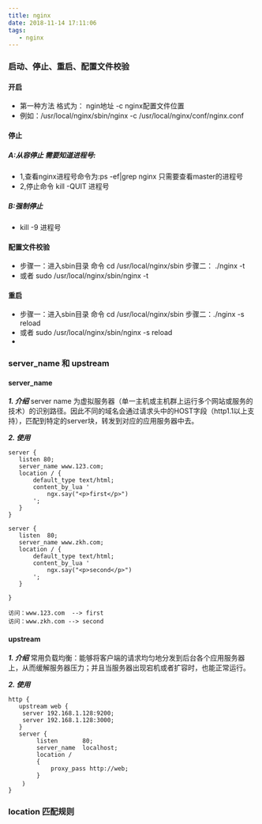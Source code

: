 ```yaml
---
title: nginx
date: 2018-11-14 17:11:06
tags:
   - nginx
---
```


### 启动、停止、重启、配置文件校验

#### 开启
* 第一种方法  格式为： ngin地址 -c nginx配置文件位置
* 例如：/usr/local/nginx/sbin/nginx -c /usr/local/nginx/conf/nginx.conf

#### 停止
##### A:从容停止  需要知道进程号:
* 1,查看nginx进程号命令为:ps -ef|grep nginx  只需要查看master的进程号
* 2,停止命令 kill -QUIT  进程号

##### B:强制停止
* kill -9 进程号

#### 配置文件校验
* 步骤一：进入sbin目录  命令 cd /usr/local/nginx/sbin  步骤二： ./nginx -t
* 或者 sudo /usr/local/nginx/sbin/nginx -t

#### 重启
* 步骤一：进入sbin目录  命令 cd /usr/local/nginx/sbin  步骤二：./nginx -s reload
* 或者 sudo /usr/local/nginx/sbin/nginx -s reload 
* 
### server_name 和 upstream

#### server_name
 ***1. 介绍***
 server name 为虚拟服务器（单一主机或主机群上运行多个网站或服务的技术）的识别路径。因此不同的域名会通过请求头中的HOST字段（http1.1以上支持），匹配到特定的server块，转发到对应的应用服务器中去。

 ***2. 使用***
 ```
server {
	listen 80;
	server_name www.123.com;
	location / {
		default_type text/html;
		content_by_lua '
			ngx.say("<p>first</p>")
		';
	}
}
 
server {
	listen  80;
	server_name www.zkh.com;
	location / {
		default_type text/html;
		content_by_lua '
			ngx.say("<p>second</p>")
		';        
	}

}  

访问：www.123.com  --> first
访问：www.zkh.com --> second

 ```

#### upstream
 ***1. 介绍***
   常用负载均衡：能够将客户端的请求均匀地分发到后台各个应用服务器上，从而缓解服务器压力；并且当服务器出现宕机或者扩容时，也能正常运行。

 ***2. 使用***
```
http {
   upstream web {
    server 192.168.1.128:9200;
    server 192.168.1.128:3000;
   }
   server {
        listen       80;
        server_name  localhost;
        location /
        {
            proxy_pass http://web;
        }
    ｝
}
```

### location 匹配规则